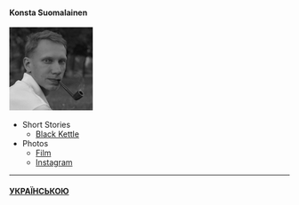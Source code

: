 #### Konsta Suomalainen

![Portrait](/img/portrait_s.png)

- Short Stories
  - [Black Kettle](/texts/blackk_e.md)
- Photos
  - [Film](/film_e.md)
  - [Instagram](https://www.instagram.com/trailfarer/)
  
-----
  
#### [УКРАЇНСЬКОЮ](/index.md)

